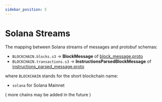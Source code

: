 ```yaml
---
sidebar_position: 5
---
```


# Solana Streams

The mapping between Solana streams of messages and protobuf schemas:

* ```BLOCKCHAIN.blocks.s3``` -> **BlockMessage** of [block_message.proto](https://github.com/bitquery/streaming_protobuf/blob/main/solana/block_message.proto)
* ```BLOCKCHAIN.transactions.s3``` -> **InstructionsParsedBlockMessage** of [instructions_parsed_message.proto](https://github.com/bitquery/streaming_protobuf/blob/main/solana/instructions_parsed_message.proto)

where ```BLOCKCHAIN``` stands for the short blockchain name:

* ```solana``` for Solana Mainnet

( more chains may be added in the future )
